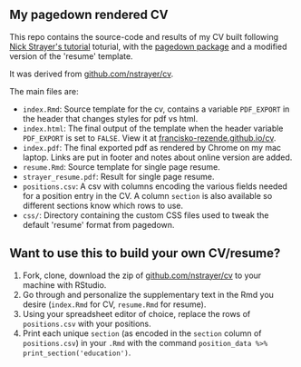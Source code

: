 ## My pagedown rendered CV

This repo contains the source-code and results of my CV built following [Nick Strayer's tutorial](https://livefreeordichotomize.com/2019/09/04/building_a_data_driven_cv_with_r/#want-to-build-your-cv-this-way) toturial, with the [pagedown package](https://pagedown.rbind.io) and a modified version of the 'resume' template.

It was derived from  [github.com/nstrayer/cv](https://github.com/nstrayer/cv).

The main files are:

- `index.Rmd`: Source template for the cv, contains a variable `PDF_EXPORT` in the header that changes styles for pdf vs html. 
- `index.html`: The final output of the template when the header variable `PDF_EXPORT` is set to `FALSE`. View it at [francisko-rezende.github.io/cv](https://francisko-rezende.github.io/cv/).
- `index.pdf`: The final exported pdf as rendered by Chrome on my mac laptop. Links are put in footer and notes about online version are added. 
- `resume.Rmd`: Source template for single page resume. 
- `strayer_resume.pdf`: Result for single page resume.
- `positions.csv`: A csv with columns encoding the various fields needed for a position entry in the CV. A column `section` is also available so different sections know which rows to use.
- `css/`: Directory containing the custom CSS files used to tweak the default 'resume' format from pagedown. 

## Want to use this to build your own CV/resume? 

1. Fork, clone, download the zip of [github.com/nstrayer/cv](https://github.com/nstrayer/cv) to your machine with RStudio.
2. Go through and personalize the supplementary text in the Rmd you desire (`index.Rmd` for CV, `resume.Rmd` for resume).
3. Using your spreadsheet editor of choice, replace the rows of `positions.csv` with your positions.
3. Print each unique `section` (as encoded in the `section` column of `positions.csv`) in your `.Rmd` with the command `position_data %>% print_section('education')`.
